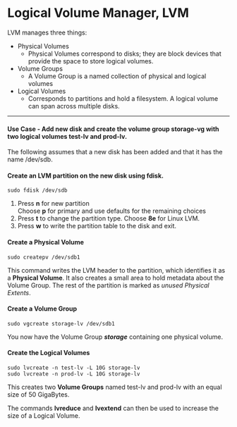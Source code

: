 # Logical Volume Manager, LVM

LVM manages three things:
* Physical Volumes
  * Physical Volumes correspond to disks; they are block devices that provide the space to store logical volumes.
* Volume Groups
  * A Volume Group is a named collection of physical and logical volumes
* Logical Volumes
  * Corresponds to partitions and hold a filesystem. A logical volume can span across multiple disks.
---

#### Use Case - Add new disk and create the volume group **storage-vg** with two logical volumes **test-lv** and **prod-lv**.

The following assumes that a new disk has been added and that it has the name /dev/sdb.

#### Create an LVM partition on the new disk using fdisk. 
```
sudo fdisk /dev/sdb
```  
1. Press **n** for new partition  
 Choose **p** for primary and use defaults for the remaining choices  
2. Press **t** to change the partition type. Choose **8e** for Linux LVM.
3. Press **w** to write the partition table to the disk and exit.

#### Create a Physical Volume
```
sudo createpv /dev/sdb1
```
This command writes the LVM header to the partition, which identifies it as a **Physical Volume**. It also creates a small area to hold metadata about the Volume Group. The rest of the partition is marked as *unused Physical Extents*.

#### Create a Volume Group
```
sudo vgcreate storage-lv /dev/sdb1
```  
You now have the Volume Group **_storage_** containing one physical volume.

#### Create the Logical Volumes
```
sudo lvcreate -n test-lv -L 10G storage-lv
sudo lvcreate -n prod-lv -L 10G storage-lv
```
This creates two **Volume Groups** named test-lv and prod-lv with an equal size of 50 GigaBytes.

The commands **lvreduce** and **lvextend** can then be used to increase the size of a Logical Volume.
